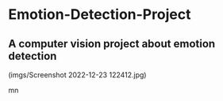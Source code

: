 # Emotion-Detection-Project

## A computer vision project about emotion detection

(imgs/Screenshot 2022-12-23 122412.jpg)

mn
